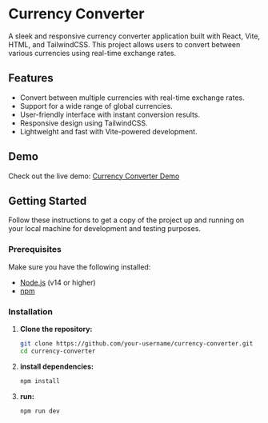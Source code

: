 # Currency Converter

A sleek and responsive currency converter application built with React, Vite, HTML, and TailwindCSS. This project allows users to convert between various currencies using real-time exchange rates.

## Features

- Convert between multiple currencies with real-time exchange rates.
- Support for a wide range of global currencies.
- User-friendly interface with instant conversion results.
- Responsive design using TailwindCSS.
- Lightweight and fast with Vite-powered development.

## Demo

Check out the live demo: [Currency Converter Demo](https://bhisham-curreny-conv.netlify.app/)

## Getting Started

Follow these instructions to get a copy of the project up and running on your local machine for development and testing purposes.

### Prerequisites

Make sure you have the following installed:

- [Node.js](https://nodejs.org/) (v14 or higher)
- [npm](https://www.npmjs.com/)

### Installation

1. **Clone the repository:**

   ```bash
   git clone https://github.com/your-username/currency-converter.git
   cd currency-converter
2. **install dependencies:**
     ```bash
     npm install
3. **run:**
     ```bash
     npm run dev
   

